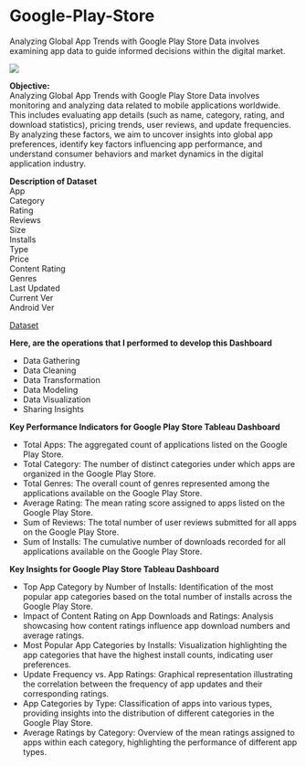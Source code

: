 # Google-Play-Store
Analyzing Global App Trends with Google Play Store Data involves examining app data to guide informed decisions within the digital market.

![](https://www.pngitem.com/pimgs/m/27-274864_issues-strong-warning-to-android-app-google-play.png)

**Objective:**<br>
Analyzing Global App Trends with Google Play Store Data involves monitoring and analyzing data related to mobile applications worldwide. This includes evaluating app details (such as name, category, rating, and download statistics), pricing trends, user reviews, and update frequencies. By analyzing these factors, we aim to uncover insights into global app preferences, identify key factors influencing app performance, and understand consumer behaviors and market dynamics in the digital application industry.

**Description of Dataset**<br>
App<br>
Category<br>
Rating<br>
Reviews<br>
Size<br>
Installs<br>
Type<br>
Price<br>
Content Rating<br>
Genres<br>
Last Updated<br>
Current Ver<br>
Android Ver<br>

[Dataset](https://www.kaggle.com/datasets/lava18/google-play-store-apps)

**Here, are the operations that I performed to develop this Dashboard**
- Data Gathering
- Data Cleaning
- Data Transformation
- Data Modeling
- Data Visualization
- Sharing Insights

**Key Performance Indicators for Google Play Store Tableau Dashboard**
- Total Apps: The aggregated count of applications listed on the Google Play Store.
- Total Category: The number of distinct categories under which apps are organized in the Google Play Store.
- Total Genres: The overall count of genres represented among the applications available on the Google Play Store.
- Average Rating: The mean rating score assigned to apps listed on the Google Play Store.
- Sum of Reviews: The total number of user reviews submitted for all apps on the Google Play Store.
- Sum of Installs: The cumulative number of downloads recorded for all applications available on the Google Play Store.

**Key Insights for Google Play Store Tableau Dashboard**
- Top App Category by Number of Installs: Identification of the most popular app categories based on the total number of installs across the Google Play Store.
- Impact of Content Rating on App Downloads and Ratings: Analysis showcasing how content ratings influence app download numbers and average ratings.
- Most Popular App Categories by Installs: Visualization highlighting the app categories that have the highest install counts, indicating user preferences.
- Update Frequency vs. App Ratings: Graphical representation illustrating the correlation between the frequency of app updates and their corresponding ratings.
- App Categories by Type: Classification of apps into various types, providing insights into the distribution of different categories in the Google Play Store.
- Average Ratings by Category: Overview of the mean ratings assigned to apps within each category, highlighting the performance of different app types.
